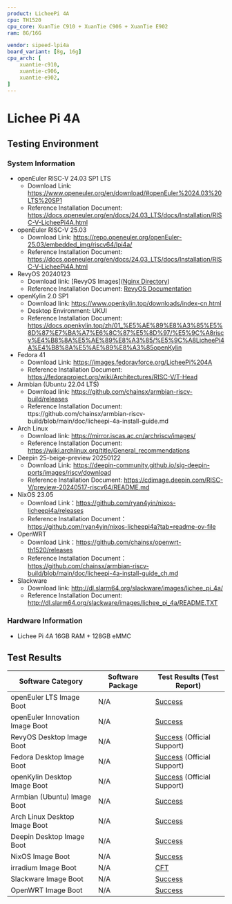 ```yaml
---
product: LicheePi 4A
cpu: TH1520
cpu_core: XuanTie C910 + XuanTie C906 + XuanTie E902
ram: 8G/16G

vendor: sipeed-lpi4a
board_variant: [8g, 16g]
cpu_arch: [
    xuantie-c910,
    xuantie-c906,
    xuantie-e902,
]
---
```


# Lichee Pi 4A

## Testing Environment

### System Information

- openEuler RISC-V 24.03 SP1 LTS
    - Download Link: https://www.openeuler.org/en/download/#openEuler%2024.03%20LTS%20SP1
    - Reference Installation Document: https://docs.openeuler.org/en/docs/24.03_LTS/docs/Installation/RISC-V-LicheePi4A.html
- openEuler RISC-V 25.03
    - Download Link: https://repo.openeuler.org/openEuler-25.03/embedded_img/riscv64/lpi4a/
    - Reference Installation Document: https://docs.openeuler.org/en/docs/24.03_LTS/docs/Installation/RISC-V-LicheePi4A.html
- RevyOS 20240123
    - Download link: [RevyOS Images]([Nginx Directory](https://mirror.iscas.ac.cn/revyos/extra/images/lpi4a/20250123/))
    - Reference Installation Document: [RevyOS Documentation](https://docs.revyos.dev/)
- openKylin 2.0 SP1
    - Download link: https://www.openkylin.top/downloads/index-cn.html
    - Desktop Environment: UKUI
    - Reference Installation Document: https://docs.openkylin.top/zh/01_%E5%AE%89%E8%A3%85%E5%8D%87%E7%BA%A7%E6%8C%87%E5%8D%97/%E5%9C%A8riscv%E4%B8%8A%E5%AE%89%E8%A3%85/%E5%9C%A8LicheePi4A%E4%B8%8A%E5%AE%89%E8%A3%85openKylin
- Fedora 41
  - Download Link: https://images.fedoravforce.org/LicheePi%204A
  - Reference Installation Document: https://fedoraproject.org/wiki/Architectures/RISC-V/T-Head
- Armbian (Ubuntu 22.04 LTS)
    - Download link: https://github.com/chainsx/armbian-riscv-build/releases
    - Reference Installation Document: ttps://github.com/chainsx/armbian-riscv-build/blob/main/doc/licheepi-4a-install-guide.md
- Arch Linux
    - Download link: https://mirror.iscas.ac.cn/archriscv/images/
    - Reference Installation Document: https://wiki.archlinux.org/title/General_recommendations
- Deepin 25-beige-preview 20250122
    - Download Link: https://deepin-community.github.io/sig-deepin-ports/images/riscv/download
    - Reference Installation Document: https://cdimage.deepin.com/RISC-V/preview-20240517-riscv64/README.md
- NixOS 23.05
    - Download Link：https://github.com/ryan4yin/nixos-licheepi4a/releases
    - Reference Installation Document：https://github.com/ryan4yin/nixos-licheepi4a?tab=readme-ov-file
- OpenWRT
    - Download Link：https://github.com/chainsx/openwrt-th1520/releases
    - Reference Installation Document：https://github.com/chainsx/armbian-riscv-build/blob/main/doc/licheepi-4a-install-guide_ch.md
- Slackware
    - Download link: http://dl.slarm64.org/slackware/images/lichee_pi_4a/
    - Reference Installation Document: http://dl.slarm64.org/slackware/images/lichee_pi_4a/README.TXT
### Hardware Information

- Lichee Pi 4A 16GB RAM + 128GB eMMC


## Test Results

| Software Category               | Software Package | Test Results (Test Report)              |
|---------------------------------|------------------|-----------------------------------------|
| openEuler LTS Image Boot        | N/A              | [Success][oERV]                         |
| openEuler Innovation Image Boot | N/A              | [Success][openEuler]                    |
| RevyOS Desktop Image Boot       | N/A              | [Success][RevyOS] (Official Support)    |
| Fedora Desktop Image Boot       | N/A              | [Success][Fedora] (Official Support)    |
| openKylin Desktop Image Boot    | N/A              | [Success][openKylin] (Official Support) |
| Armbian (Ubuntu) Image Boot     | N/A              | [Success][Armbian]                      |
| Arch Linux Desktop Image Boot   | N/A              | [Success][ArchLinux]                    |
| Deepin Desktop Image Boot       | N/A              | [Success][Deepin]                       |
| NixOS Image Boot                | N/A              | [Success][NixOS]                        |
| irradium Image Boot             | N/A              | [CFT][irradium]                         |
| Slackware Image Boot            | N/A              | [Success][Slackware]                    |
| OpenWRT Image Boot              | N/A              | [Success][OpenWRT]                      |

[oERV]: ./openEuler/README.md
[openEuler]: ./openEuler/Innovation.md
[RevyOS]: ./RevyOS/README.md
[Fedora]: ./Fedora/README.md
[Armbian]: ./Armbian/README.md
[openKylin]: ./openKylin/README.md
[ArchLinux]: ./ArchLinux/README.md
[Deepin]: ./Deepin/README.md
[NixOS]: ./NixOS/README.md
[irradium]: ./irradium/README.md
[Slackware]: ./Slackware/README.md
[OpenWRT]: ./OpenWRT/README.md
